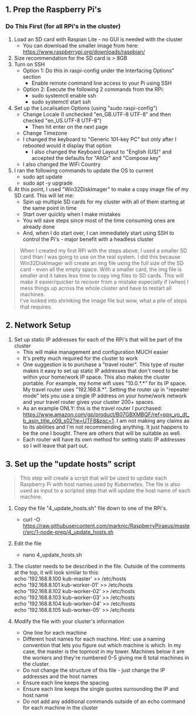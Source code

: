 ## 1. Prep the Raspberry Pi's

### Do This First (for all RPi's in the cluster)

1. Load an SD card with Raspian Lite - no GUI is needed with the cluster
    * You can download the smaller image from here:  https://www.raspberrypi.org/downloads/raspbian/
2. Size recommendation for the SD card is > 8GB
3. Turn on SSH
    * Option 1: Do this in raspi-config under the Interfacing Options" section 
        * Enable remote command line access to your Pi using SSH
    * Option 2: Execute the following 2 commands from the RPi:
        * sudo systemctl enable ssh
        * sudo systemctl start ssh
4. Set up the Localisation Options (using "sudo raspi-config")
    * Change Locale (I unchecked "en_GB.UTF-8 UTF-8" and then checked "en_US.UTF-8 UTF-8")
        * Then hit enter on the next page
    * Change Timezone
    * I changed the keyboard to "Generic 101-key PC" but only after I rebooted would it display that option
        * I also changed the Keyboard Layout to "English (US)" and accepted the defaults for "AltGr" and "Compose key"
    * I also changed the WiFi Country
5. I ran the following commands to update the OS to current
    * sudo apt update
    * sudo apt -y upgrade
6. At this point, I used "Win32DiskImager" to make a copy image file of my SD card.  This will let me:
    * Spin up multiple SD cards for my cluster with all of them starting at the same point in time
    * Start over quickly when I make mistakes
    * You will save steps since most of the time consuming ones are already done 
    * And, when I do start over, I can immediately start using SSH to control the Pi's - major benefit with a headless cluster
    
> When I created my first RPi with the steps above, I used a smaller SD card than I was going to use on the real system.  I did this because Win32DiskImager will create an img file using the full size of the SD card - even all the empty space.  With a smaller card, the img file is smaller and it takes less time to copy img files to SD cards.  This will make it easier/quicker to recover from a mistake especially if (when) I mess things up across the whole cluster and have to restart all machines.  
> I've looked into shrinking the image file but wow, what a pile of steps that requires.

## 2. Network Setup
1. Set up static IP addresses for each of the RPi's that will be part of the cluster
    * This will make management and configuration MUCH easier
    * It's pretty much required for the cluster to work
    * One suggestion is to purchase a "travel router".  This type of router makes it easy to set up static IP addresses that don't need to be within your home/work IP space.  This also makes the cluster portable.  For example, my home wifi uses "10.0.\*.\*" for its IP space.  My travel router uses "192.168.8.\*".  Setting the router up in "repeater mode" lets you use a single IP address on your home/work network and your travel router gives your cluster 200+ spaces.  
    * As an example ONLY: this is the travel router I purchased: https://www.amazon.com/gp/product/B07GBXMBQF/ref=ppx_yo_dt_b_asin_title_o09_s02?ie=UTF8&psc=1.  I am not making any claims as to its abilities and I'm not recommending anything.  It just happens to be the one I bought.  There are others that will be suitable as well.
    * Each router will have its own method for setting static IP addresses so I will leave that part out.

## 3. Set up the "update hosts" script

> This step will create a script that will be used to update each Raspberry Pi with host names used by Kubernetes.  The file is also used as input to a scripted step that will update the host name of each machine.

1. Copy the file "4_update_hosts.sh" file down to one of the RPi's.
    * curl -O https://raw.githubusercontent.com/marknic/RaspberryPiraeus/master/src/1-node-prep/4_update_hosts.sh
    
2. Edit the file
    * nano 4_update_hosts.sh
    
3. The cluster needs to be described in the file.  Outside of the comments at the top, it will look similar to this:  
    echo '192.168.8.100  kub-master' >> /etc/hosts  
    echo '192.168.8.101  kub-worker-01' >> /etc/hosts  
    echo '192.168.8.102  kub-worker-02' >> /etc/hosts  
    echo '192.168.8.103  kub-worker-03' >> /etc/hosts  
    echo '192.168.8.104  kub-worker-04' >> /etc/hosts  
    echo '192.168.8.105  kub-worker-05' >> /etc/hosts  
    
4. Modify the file with your cluster's information
    * One line for each machine
    * Different host names for each machine. Hint: use a naming convention that lets you figure out which machine is which.  In my case, the master is the topmost in my tower.  Machines below it are the workers and they're numbered 0-5 giving me 6 total machines in the cluster.
    * Do not change the structure of this file - just change the IP addresses and the host names
    * Ensure each line keeps the spacing
    * Ensure each line keeps the single quotes surrounding the IP and host name
    * Do not add any additional commands outside of an echo command for each machine in the cluster

